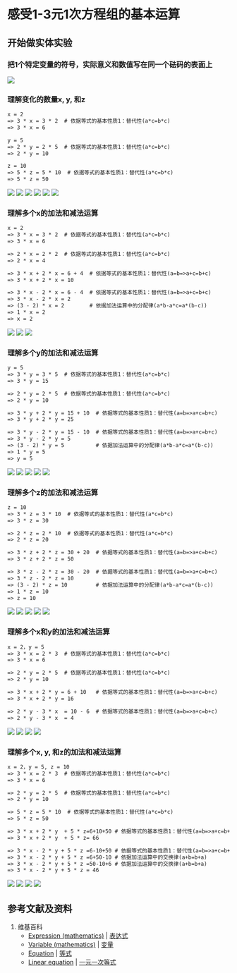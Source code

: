# 感受1-3元1次方程组的基本运算

## 开始做实体实验

###  把1个特定变量的符号，实际意义和数值写在同一个砝码的表面上
![](/images/函数与解析几何/n个未知数和n次幂的等式/感受1-3元1次方程组的基本运算/0a1.jpg)

### 理解变化的数量x, y, 和z
```html
x = 2
=> 3 * x = 3 * 2  # 依据等式的基本性质1：替代性(a*c=b*c)
=> 3 * x = 6

y = 5
=> 2 * y = 2 * 5  # 依据等式的基本性质1：替代性(a*c=b*c)
=> 2 * y = 10

z = 10
=> 5 * z = 5 * 10  # 依据等式的基本性质1：替代性(a*c=b*c)
=> 5 * z = 50
```

![](/images/函数与解析几何/n个未知数和n次幂的等式/感受1-3元1次方程组的基本运算/1a1.jpg)
![](/images/函数与解析几何/n个未知数和n次幂的等式/感受1-3元1次方程组的基本运算/1a2.jpg)
![](/images/函数与解析几何/n个未知数和n次幂的等式/感受1-3元1次方程组的基本运算/1a3.jpg)
![](/images/函数与解析几何/n个未知数和n次幂的等式/感受1-3元1次方程组的基本运算/1a4.jpg)
![](/images/函数与解析几何/n个未知数和n次幂的等式/感受1-3元1次方程组的基本运算/1a5.jpg)
![](/images/函数与解析几何/n个未知数和n次幂的等式/感受1-3元1次方程组的基本运算/1a6.jpg)

### 理解多个x的加法和减法运算
```html
x = 2
=> 3 * x = 3 * 2  # 依据等式的基本性质1：替代性(a*c=b*c)
=> 3 * x = 6

=> 2 * x = 2 * 2  # 依据等式的基本性质1：替代性(a*c=b*c)
=> 2 * x = 4

=> 3 * x + 2 * x = 6 + 4  # 依据等式的基本性质1：替代性(a=b=>a+c=b+c)
=> 3 * x + 2 * x = 10

=> 3 * x - 2 * x = 6 - 4  # 依据等式的基本性质1：替代性(a=b=>a+c=b+c)
=> 3 * x - 2 * x = 2	  
=> (3 - 2) * x = 2 		  # 依据加法运算中的分配律(a*b-a*c=a*(b-c))
=> 1 * x = 2 
=> x = 2
```

![](/images/函数与解析几何/n个未知数和n次幂的等式/感受1-3元1次方程组的基本运算/2a1.jpg)
![](/images/函数与解析几何/n个未知数和n次幂的等式/感受1-3元1次方程组的基本运算/2a2.jpg)
![](/images/函数与解析几何/n个未知数和n次幂的等式/感受1-3元1次方程组的基本运算/2a3.jpg)

### 理解多个y的加法和减法运算
```html
y = 5
=> 3 * y = 3 * 5  # 依据等式的基本性质1：替代性(a*c=b*c)
=> 3 * y = 15

=> 2 * y = 2 * 5  # 依据等式的基本性质1：替代性(a*c=b*c)
=> 2 * y = 10

=> 3 * y + 2 * y = 15 + 10  # 依据等式的基本性质1：替代性(a=b=>a+c=b+c)
=> 3 * y + 2 * y = 25

=> 3 * y - 2 * y = 15 - 10  # 依据等式的基本性质1：替代性(a=b=>a+c=b+c)
=> 3 * y - 2 * y = 5	    
=> (3 - 2) * y = 5 			# 依据加法运算中的分配律(a*b-a*c=a*(b-c))
=> 1 * y = 5 
=> y = 5
```

![](/images/函数与解析几何/n个未知数和n次幂的等式/感受1-3元1次方程组的基本运算/3a1.jpg)
![](/images/函数与解析几何/n个未知数和n次幂的等式/感受1-3元1次方程组的基本运算/3a2.jpg)
![](/images/函数与解析几何/n个未知数和n次幂的等式/感受1-3元1次方程组的基本运算/3a3.jpg)
![](/images/函数与解析几何/n个未知数和n次幂的等式/感受1-3元1次方程组的基本运算/3a4.jpg)
![](/images/函数与解析几何/n个未知数和n次幂的等式/感受1-3元1次方程组的基本运算/3a5.jpg)

### 理解多个z的加法和减法运算
```html
z = 10
=> 3 * z = 3 * 10  # 依据等式的基本性质1：替代性(a*c=b*c)
=> 3 * z = 30

=> 2 * z = 2 * 10  # 依据等式的基本性质1：替代性(a*c=b*c)
=> 2 * z = 20

=> 3 * z + 2 * z = 30 + 20  # 依据等式的基本性质1：替代性(a=b=>a+c=b+c)
=> 3 * z + 2 * z = 50

=> 3 * z - 2 * z = 30 - 20  # 依据等式的基本性质1：替代性(a=b=>a+c=b+c)
=> 3 * z - 2 * z = 10	    
=> (3 - 2) * z = 10 		# 依据加法运算中的分配律(a*b-a*c=a*(b-c))
=> 1 * z = 10 
=> z = 10
```

![](/images/函数与解析几何/n个未知数和n次幂的等式/感受1-3元1次方程组的基本运算/4a1.jpg)
![](/images/函数与解析几何/n个未知数和n次幂的等式/感受1-3元1次方程组的基本运算/4a2.jpg)
![](/images/函数与解析几何/n个未知数和n次幂的等式/感受1-3元1次方程组的基本运算/4a3.jpg)
![](/images/函数与解析几何/n个未知数和n次幂的等式/感受1-3元1次方程组的基本运算/4a4.jpg)
![](/images/函数与解析几何/n个未知数和n次幂的等式/感受1-3元1次方程组的基本运算/4a5.jpg)

### 理解多个x和y的加法和减法运算
```html
x = 2，y = 5
=> 3 * x = 2 * 3  # 依据等式的基本性质1：替代性(a*c=b*c)
=> 3 * x = 6

=> 2 * y = 2 * 5  # 依据等式的基本性质1：替代性(a*c=b*c)
=> 2 * y = 10

=> 3 * x + 2 * y = 6 + 10	# 依据等式的基本性质1：替代性(a=b=>a+c=b+c)
=> 3 * x + 2 * y = 16

=> 2 * y - 3 * x  = 10 - 6	# 依据等式的基本性质1：替代性(a=b=>a+c=b+c)
=> 2 * y - 3 * x  = 4
```

![](/images/函数与解析几何/n个未知数和n次幂的等式/感受1-3元1次方程组的基本运算/5a1.jpg)
![](/images/函数与解析几何/n个未知数和n次幂的等式/感受1-3元1次方程组的基本运算/5a2.jpg)
![](/images/函数与解析几何/n个未知数和n次幂的等式/感受1-3元1次方程组的基本运算/5a3.jpg)
![](/images/函数与解析几何/n个未知数和n次幂的等式/感受1-3元1次方程组的基本运算/5a4.jpg)

### 理解多个x, y, 和z的加法和减法运算
```html
x = 2，y = 5, z = 10
=> 3 * x = 2 * 3  # 依据等式的基本性质1：替代性(a*c=b*c)
=> 3 * x = 6

=> 2 * y = 2 * 5  # 依据等式的基本性质1：替代性(a*c=b*c)
=> 2 * y = 10

=> 5 * z = 5 * 10  # 依据等式的基本性质1：替代性(a*c=b*c)
=> 5 * z = 50

=> 3 * x + 2 * y  + 5 * z=6+10+50 # 依据等式的基本性质1：替代性(a=b=>a+c=b+c)
=> 3 * x + 2 * y  + 5 * z= 66

=> 3 * x - 2 * y + 5 * z =6-10+50 # 依据等式的基本性质1：替代性(a=b=>a+c=b+c)
=> 3 * x - 2 * y + 5 * z =6+50-10 # 依据加法运算中的交换律(a+b=b+a)
=> 3 * x - 2 * y + 5 * z =50-10+6 # 依据加法运算中的交换律(a+b=b+a)
=> 3 * x - 2 * y + 5 * z = 46
```

![](/images/函数与解析几何/n个未知数和n次幂的等式/感受1-3元1次方程组的基本运算/6a1.jpg)
![](/images/函数与解析几何/n个未知数和n次幂的等式/感受1-3元1次方程组的基本运算/6a2.jpg)
![](/images/函数与解析几何/n个未知数和n次幂的等式/感受1-3元1次方程组的基本运算/6a3.jpg)
![](/images/函数与解析几何/n个未知数和n次幂的等式/感受1-3元1次方程组的基本运算/6a4.jpg)

## 参考文献及资料

1. 维基百科
	- [Expression (mathematics)](https://en.wikipedia.org/wiki/Expression_(mathematics)) | [表达式](https://zh.wikipedia.org/wiki/%E8%A1%A8%E9%81%94%E5%BC%8F) 
	- [Variable (mathematics)](https://en.wikipedia.org/wiki/Variable_(mathematics)) | [变量](https://zh.wikipedia.org/wiki/%E8%AE%8A%E6%95%B8) 
	- [Equation](https://en.wikipedia.org/wiki/Equation) |  [等式](https://zh.wikipedia.org/wiki/%E6%96%B9%E7%A8%8B) 
	- [Linear equation](https://en.wikipedia.org/wiki/Linear_equation) | [一元一次等式](https://zh.wikipedia.org/wiki/%E4%B8%80%E6%AC%A1%E6%96%B9%E7%A8%8B#%E4%B8%80%E5%85%83%E4%B8%80%E6%AC%A1%E6%96%B9%E7%A8%8B%E5%BC%8F) 
